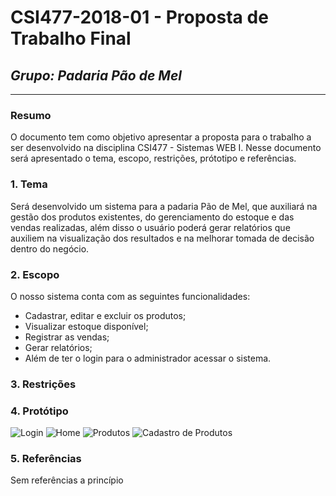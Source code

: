 # **CSI477-2018-01 - Proposta de Trabalho Final**
## *Grupo: Padaria Pão de Mel*

--------------

<!-- Descrever um resumo sobre o trabalho. -->

### Resumo
O documento tem como objetivo apresentar a proposta para o trabalho a ser desenvolvido na disciplina CSI477 - Sistemas WEB I. Nesse documento será apresentado o tema, escopo, restrições, prótotipo e referências.

<!-- Apresentar o tema. -->
### 1. Tema
Será desenvolvido um sistema para a padaria Pão de Mel, que auxiliará na gestão dos produtos existentes, do gerenciamento do estoque e das vendas realizadas, além disso o usuário poderá gerar relatórios que auxiliem na visualização dos resultados e na melhorar tomada de decisão dentro do negócio. 

<!-- Descrever e limitar o escopo da aplicação. -->
### 2. Escopo
O nosso sistema conta com as seguintes funcionalidades:

* Cadastrar, editar e excluir os produtos;
* Visualizar estoque disponível; 
* Registrar as vendas;
* Gerar relatórios;
* Além de ter o login para o administrador acessar o sistema.
<!-- Apresentar restrições de funcionalidades e de escopo. -->
### 3. Restrições


<!-- Construir alguns protótipos para a aplicação, disponibilizá-los no Github e descrever o que foi considerado. //-->
### 4. Protótipo
![Login](https://ibb.co/kVsuzS)
![Home](https://ibb.co/ef8ZzS)
![Produtos](https://ibb.co/gkDCm7)
![Cadastro de Produtos](https://ibb.co/nx81eS)



### 5. Referências
Sem referências a princípio
